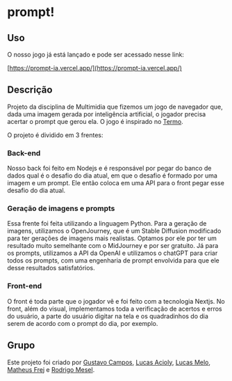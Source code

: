 # prompt!

## Uso

O nosso jogo já está lançado e pode ser acessado nesse link:

[https://prompt-ia.vercel.app/](https://prompt-ia.vercel.app/)

## Descrição

Projeto da disciplina de Multimidia que fizemos um jogo de navegador que, dada uma imagem gerada por inteligência artificial, o jogador precisa acertar o prompt que gerou ela. O jogo é inspirado no [Termo](https://term.ooo/).

O projeto é dividido em 3 frentes:

### Back-end

Nosso back foi feito em Nodejs e é responsável por pegar do banco de dados qual é o desafio do dia atual, em que o desafio é formado por uma imagem e um prompt. Ele então coloca em uma API para o front pegar esse desafio do dia atual.

### Geração de imagens e prompts

Essa frente foi feita utilizando a linguagem Python. Para a geração de imagens, utilizamos o OpenJourney, que é um Stable Diffusion modificado para ter gerações de imagens mais realistas. Optamos por ele por ter um resultado muito semelhante com o MidJourney e por ser gratuito. Já para os prompts, utilizamos a API da OpenAI e utilizamos o chatGPT para criar todos os prompts, com uma engenharia de prompt envolvida para que ele desse resultados satisfatórios.

### Front-end

O front é toda parte que o jogador vê e foi feito com a tecnologia Nextjs. No front, além do visual, implementamos toda a verificação de acertos e erros do usuário, a parte do usuário digitar na tela e os quadradinhos do dia serem de acordo com o prompt do dia, por exemplo.

## Grupo

Este projeto foi criado por [Gustavo Campos](https://github.com/gugaccampos), [Lucas Acioly](https://github.com/lucasacioly), [Lucas Melo](https://github.com/lucasgmelo), [Matheus Frej](https://github.com/Matheusfrej) e [Rodrigo Mesel](https://github.com/RodrigoMesel).

